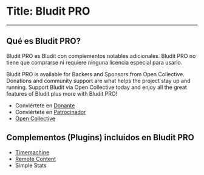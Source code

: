 # Title: Bludit PRO
<!-- Position: 100 -->
---
## Qué es Bludit PRO?
Bludit PRO es Bludit con complementos notables adicionales. Bludit PRO no tiene que comprarse ni requiere ninguna licencia especial para usarlo.

Bludit PRO is available for Backers and Sponsors from Open Collective. Donations and community support are what helps the project stay up and running. Support Bludit via Open Collective today and enjoy all the great features of Bludit plus more with Bludit PRO!

- Conviértete en [Donante](https://opencollective.com/bludit#backer)
- Conviértete en [Patrocinador](https://opencollective.com/bludit#sponsor)
- [Open Collective](https://opencollective.com/bludit)

## Complementos (Plugins) incluidos en Bludit PRO
- [Timemachine](https://docs.bludit.com/en/bludit-pro/timemachine)
- [Remote Content](https://docs.bludit.com/en/bludit-pro/remote-content)
- Simple Stats
